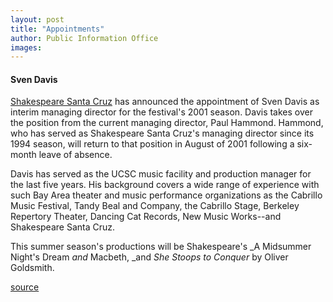 ```yaml
---
layout: post
title: "Appointments"
author: Public Information Office
images:
---
```


#### Sven Davis

[Shakespeare Santa Cruz][1] has announced the appointment of Sven Davis as interim managing director for the festival's 2001 season. Davis takes over the position from the current managing director, Paul Hammond. Hammond, who has served as Shakespeare Santa Cruz's managing director since its 1994 season, will return to that position in August of 2001 following a six-month leave of absence.   
  
Davis has served as the UCSC music facility and production manager for the last five years. His background covers a wide range of experience with such Bay Area theater and music performance organizations as the Cabrillo Music Festival, Tandy Beal and Company, the Cabrillo Stage, Berkeley Repertory Theater, Dancing Cat Records, New Music Works--and Shakespeare Santa Cruz.  
  
This summer season's productions will be Shakespeare's _A Midsummer Night's Dream _and_ Macbeth, _and _She Stoops to Conquer_ by Oliver Goldsmith.   

[1]: http://shakespearesantacruz.org

[source](http://www1.ucsc.edu/currents/00-01/02-12/appointments.html "Permalink to appointments")
